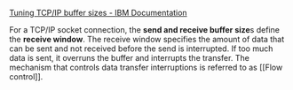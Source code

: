 [Tuning TCP/IP buffer sizes - IBM Documentation](https://www.ibm.com/docs/en/was/9.0.5?topic=environment-tuning-tcpip-buffer-sizes)

For a TCP/IP socket connection, the **send and receive buffer size**s define the **receive window**. The receive window specifies the amount of data that can be sent and not received before the send is interrupted. If too much data is sent, it overruns the buffer and interrupts the transfer. The mechanism that controls data transfer interruptions is referred to as [[Flow control]].